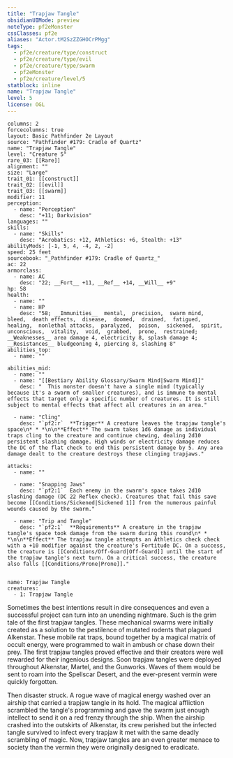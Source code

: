 ```yaml
---
title: "Trapjaw Tangle"
obsidianUIMode: preview
noteType: pf2eMonster
cssClasses: pf2e
aliases: "Actor.tM2SzZZGHOCrPMgg" 
tags:
  - pf2e/creature/type/construct
  - pf2e/creature/type/evil
  - pf2e/creature/type/swarm
  - pf2eMonster
  - pf2e/creature/level/5
statblock: inline
name: "Trapjaw Tangle"
level: 5
license: OGL
---
```


```statblock
columns: 2
forcecolumns: true
layout: Basic Pathfinder 2e Layout
source: "Pathfinder #179: Cradle of Quartz"
name: "Trapjaw Tangle"
level: "Creature 5"
rare_03: [[Rare]]
alignment: ""
size: "Large"
trait_01: [[construct]]
trait_02: [[evil]]
trait_03: [[swarm]]
modifier: 11
perception:
  - name: "Perception"
    desc: "+11; Darkvision"
languages: ""
skills:
  - name: "Skills"
    desc: "Acrobatics: +12, Athletics: +6, Stealth: +13"
abilityMods: [-1, 5, 4, -4, 2, -2]
speed: 25 feet
sourcebook: "_Pathfinder #179: Cradle of Quartz_"
ac: 22
armorclass:
  - name: AC
    desc: "22; __Fort__ +11, __Ref__ +14, __Will__ +9"
hp: 58
health:
  - name: ""
  - name: HP
    desc: "58; __Immunities__  mental,  precision,  swarm mind,  bleed,  death effects,  disease,  doomed,  drained,  fatigued,  healing,  nonlethal attacks,  paralyzed,  poison,  sickened,  spirit,  unconscious,  vitality,  void,  grabbed,  prone,  restrained; __Weaknesses__ area damage 4, electricity 8, splash damage 4; __Resistances__ bludgeoning 4, piercing 8, slashing 8"
abilities_top:
  - name: ""

abilities_mid:
  - name: ""
  - name: "[[Bestiary Ability Glossary/Swarm Mind|Swarm Mind]]"
    desc: "  This monster doesn't have a single mind (typically because it's a swarm of smaller creatures), and is immune to mental effects that target only a specific number of creatures. It is still subject to mental effects that affect all creatures in an area."

  - name: "Cling"
    desc: "`pf2:r`  **Trigger** A creature leaves the trapjaw tangle's space\n* * *\n\n**Effect** The swarm takes 1d6 damage as individual traps cling to the creature and continue chewing, dealing 2d10 persistent slashing damage. High winds or electricity damage reduces the DC of the flat check to end this persistent damage by 5. Any area damage dealt to the creature destroys these clinging trapjaws."

attacks:
  - name: ""

  - name: "Snapping Jaws"
    desc: "`pf2:1`  Each enemy in the swarm's space takes 2d10 slashing damage (DC 22 Reflex check). Creatures that fail this save become [[Conditions/Sickened|Sickened 1]] from the numerous painful wounds caused by the swarm."

  - name: "Trip and Tangle"
    desc: "`pf2:1`  **Requirements** A creature in the trapjaw tangle's space took damage from the swarm during this round\n* * *\n\n**Effect** The trapjaw tangle attempts an Athletics check check with a +10 modifier against the creature's Fortitude DC. On a success, the creature is [[Conditions/Off-Guard|Off-Guard]] until the start of the trapjaw tangle's next turn. On a critical success, the creature also falls [[Conditions/Prone|Prone]]."
 
```

```encounter-table
name: Trapjaw Tangle
creatures:
  - 1: Trapjaw Tangle
```



Sometimes the best intentions result in dire consequences and even a successful project can turn into an unending nightmare. Such is the grim tale of the first trapjaw tangles. These mechanical swarms were initially created as a solution to the pestilence of mutated rodents that plagued Alkenstar. These mobile rat traps, bound together by a magical matrix of occult energy, were programmed to wait in ambush or chase down their prey. The first trapjaw tangles proved effective and their creators were well rewarded for their ingenious designs. Soon trapjaw tangles were deployed throughout Alkenstar, Martel, and the Gunworks. Waves of them would be sent to roam into the Spellscar Desert, and the ever-present vermin were quickly forgotten.

Then disaster struck. A rogue wave of magical energy washed over an airship that carried a trapjaw tangle in its hold. The magical affliction scrambled the tangle's programming and gave the swarm just enough intellect to send it on a red frenzy through the ship. When the airship crashed into the outskirts of Alkenstar, its crew perished but the infected tangle survived to infect every trapjaw it met with the same deadly scrambling of magic. Now, trapjaw tangles are an even greater menace to society than the vermin they were originally designed to eradicate.
